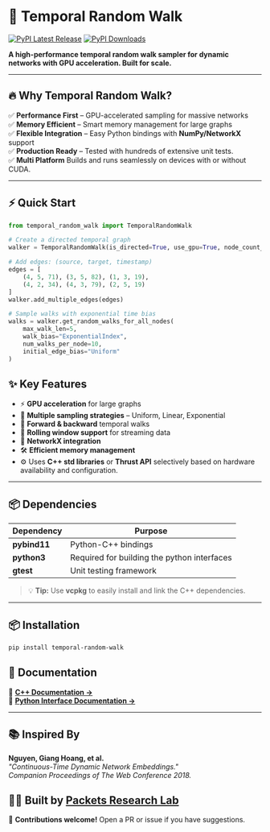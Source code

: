 # 🚀 Temporal Random Walk

[![PyPI Latest Release](https://img.shields.io/pypi/v/temporal-random-walk.svg)](https://pypi.org/project/temporal-random-walk/)
[![PyPI Downloads](https://img.shields.io/pypi/dm/temporal-random-walk.svg)](https://pypi.org/project/temporal-random-walk/)

**A high-performance temporal random walk sampler for dynamic networks with GPU acceleration. Built for scale.**

---

## 🔥 Why Temporal Random Walk?
✅ **Performance First** – GPU-accelerated sampling for massive networks<br>
✅ **Memory Efficient** – Smart memory management for large graphs  
✅ **Flexible Integration** – Easy Python bindings with **NumPy/NetworkX** support  
✅ **Production Ready** – Tested with hundreds of extensive unit tests.<br>
✅ **Multi Platform** Builds and runs seamlessly on devices with or without CUDA.

---

## ⚡ Quick Start

```python
from temporal_random_walk import TemporalRandomWalk

# Create a directed temporal graph
walker = TemporalRandomWalk(is_directed=True, use_gpu=True, node_count_max_bound=10)

# Add edges: (source, target, timestamp)
edges = [
    (4, 5, 71), (3, 5, 82), (1, 3, 19),
    (4, 2, 34), (4, 3, 79), (2, 5, 19)
]
walker.add_multiple_edges(edges)

# Sample walks with exponential time bias
walks = walker.get_random_walks_for_all_nodes(
    max_walk_len=5,
    walk_bias="ExponentialIndex",
    num_walks_per_node=10,
    initial_edge_bias="Uniform"
)
```

## ✨ Key Features
- ⚡ **GPU acceleration** for large graphs   
- 🎯 **Multiple sampling strategies** – Uniform, Linear, Exponential
- 🔄 **Forward & backward** temporal walks
- 📡 **Rolling window support** for streaming data
- 🔗 **NetworkX integration**
- 🛠️ **Efficient memory management**
- ⚙️ Uses **C++ std libraries** or **Thrust API** selectively based on hardware availability and configuration. 

---

## 📦 Dependencies

| Dependency     | Purpose                                     |
|---------------|---------------------------------------------|
| **pybind11**  | Python-C++ bindings                         |
| **python3**   | Required for building the python interfaces |
| **gtest**     | Unit testing framework                      |


> 💡 **Tip:** Use **vcpkg** to easily install and link the C++ dependencies.

---

## 📦 Installation

```sh
pip install temporal-random-walk
```

## 📖 Documentation

📌 **[C++ Documentation →](https://htmlpreview.github.io/?https://github.com/ashfaq1701/temporal-random-walk/blob/master/docs/html/class_temporal_random_walk.html)**<br>
📌 **[Python Interface Documentation →](docs/_temporal_random_walk.md)**

---

## 📚 Inspired By

**Nguyen, Giang Hoang, et al.**  
*"Continuous-Time Dynamic Network Embeddings."*  
*Companion Proceedings of The Web Conference 2018.*

## 👨‍🔬 Built by [Packets Research Lab](https://packets-lab.github.io/)

🚀 **Contributions welcome!** Open a PR or issue if you have suggestions.  

